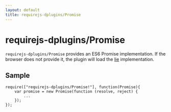 ```yaml
---
layout: default
title: requirejs-dplugins/Promise
---
```


# requirejs-dplugins/Promise

`requirejs-dplugins/Promise` provides an ES6 Promise implementation. If the browser does not provide it, the
plugin will load the [lie](https://github.com/calvinmetcalf/lie) implementation.

## Sample
```
require(["requirejs-dplugins/Promise!"], function(Promise){
	var promise = new Promise(function (resolve, reject) {
		...
	});
});
```
